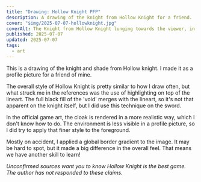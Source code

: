 ```yaml
---
title: "Drawing: Hollow Knight PFP"
description: A drawing of the knight from Hollow Knight for a friend.
cover: "$img/2025-07-07-hollowknight.jpg"
coverAlt: The Knight from Hollow Knight lunging towards the viewer, in the background lots of sparkles and the Shade of the Knight.
published: 2025-07-07
updated: 2025-07-07
tags:
  - art
---
```


This is a drawing of the knight and shade from Hollow knight.
I made it as a profile picture for a friend of mine.

The overall style of Hollow Knight is pretty similar to how I draw often,
but what struck me in the references was the use of highlighting on top of the lineart.
The full black fill of the 'void' merges with the lineart, so it's not that apparent on the knight itself,
but I did use this technique on the sword.

In the official game art, the cloak is rendered in a more realistic way, which I don't know how to do.
The environment is less visible in a profile picture, so I did try to apply that finer style to the foreground.

Mostly on accident, I applied a global border gradient to the image.
It may be hard to spot, but it made a big difference in the overall feel.
That means we have another skill to learn!

*Unconfirmed sources want you to know Hollow Knight is the best game.*
*The author has not responded to these claims.*
